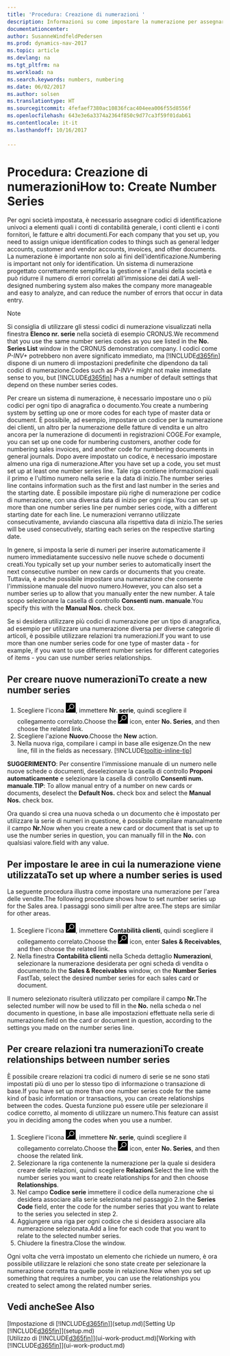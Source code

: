 ```yaml
---
title: 'Procedura: Creazione di numerazioni '
description: Informazioni su come impostare la numerazione per assegnare codici di identificazione univoci a conti e documenti in Dynamics NAV.
documentationcenter: 
author: SusanneWindfeldPedersen
ms.prod: dynamics-nav-2017
ms.topic: article
ms.devlang: na
ms.tgt_pltfrm: na
ms.workload: na
ms.search.keywords: numbers, numbering
ms.date: 06/02/2017
ms.author: solsen
ms.translationtype: HT
ms.sourcegitcommit: 4fefaef7380ac10836fcac404eea006f55d8556f
ms.openlocfilehash: 643e3e6a3374a2364f850c9d77ca3f59f01dab61
ms.contentlocale: it-it
ms.lasthandoff: 10/16/2017

---
```

# <a name="how-to-create-number-series"></a><span data-ttu-id="e784d-103">Procedura: Creazione di numerazioni</span><span class="sxs-lookup"><span data-stu-id="e784d-103">How to: Create Number Series</span></span>
<span data-ttu-id="e784d-104">Per ogni società impostata, è necessario assegnare codici di identificazione univoci a elementi quali i conti di contabilità generale, i conti clienti e i conti fornitori, le fatture e altri documenti.</span><span class="sxs-lookup"><span data-stu-id="e784d-104">For each company that you set up, you need to assign unique identification codes to things such as general ledger accounts, customer and vendor accounts, invoices, and other documents.</span></span> <span data-ttu-id="e784d-105">La numerazione è importante non solo ai fini dell'identificazione.</span><span class="sxs-lookup"><span data-stu-id="e784d-105">Numbering is important not only for identification.</span></span> <span data-ttu-id="e784d-106">Un sistema di numerazione progettato correttamente semplifica la gestione e l'analisi della società e può ridurre il numero di errori correlati all'immissione dei dati.</span><span class="sxs-lookup"><span data-stu-id="e784d-106">A well-designed numbering system also makes the company more manageable and easy to analyze, and can reduce the number of errors that occur in data entry.</span></span>

> [!NOTE]  
>   <span data-ttu-id="e784d-107">Si consiglia di utilizzare gli stessi codici di numerazione visualizzati nella finestra **Elenco nr. serie** nella società di esempio CRONUS.</span><span class="sxs-lookup"><span data-stu-id="e784d-107">We recommend that you use the same number series codes as you see listed in the **No. Series List** window in the CRONUS demonstration company.</span></span> <span data-ttu-id="e784d-108">I codici come *P-INV+* potrebbero non avere significato immediato, ma [!INCLUDE[d365fin](includes/d365fin_md.md)] dispone di un numero di impostazioni predefinite che dipendono da tali codici di numerazione.</span><span class="sxs-lookup"><span data-stu-id="e784d-108">Codes such as *P-INV+* might not make immediate sense to you, but [!INCLUDE[d365fin](includes/d365fin_md.md)] has a number of default settings that depend on these number series codes.</span></span>

<span data-ttu-id="e784d-109">Per creare un sistema di numerazione, è necessario impostare uno o più codici per ogni tipo di anagrafica o documento.</span><span class="sxs-lookup"><span data-stu-id="e784d-109">You create a numbering system by setting up one or more codes for each type of master data or document.</span></span> <span data-ttu-id="e784d-110">È possibile, ad esempio, impostare un codice per la numerazione dei clienti, un altro per la numerazione delle fatture di vendita e un altro ancora per la numerazione di documenti in registrazioni COGE.</span><span class="sxs-lookup"><span data-stu-id="e784d-110">For example, you can set up one code for numbering customers, another code for numbering sales invoices, and another code for numbering documents in general journals.</span></span> <span data-ttu-id="e784d-111">Dopo avere impostato un codice, è necessario impostare almeno una riga di numerazione.</span><span class="sxs-lookup"><span data-stu-id="e784d-111">After you have set up a code, you set must set up at least one number series line.</span></span> <span data-ttu-id="e784d-112">Tale riga contiene informazioni quali il primo e l'ultimo numero nella serie e la data di inizio.</span><span class="sxs-lookup"><span data-stu-id="e784d-112">The number series line contains information such as the first and last number in the series and the starting date.</span></span> <span data-ttu-id="e784d-113">È possibile impostare più righe di numerazione per codice di numerazione, con una diversa data di inizio per ogni riga.</span><span class="sxs-lookup"><span data-stu-id="e784d-113">You can set up more than one number series line per number series code, with a different starting date for each line.</span></span> <span data-ttu-id="e784d-114">Le numerazioni verranno utilizzate consecutivamente, avviando ciascuna alla rispettiva data di inizio.</span><span class="sxs-lookup"><span data-stu-id="e784d-114">The series will be used consecutively, starting each series on the respective starting date.</span></span>

<span data-ttu-id="e784d-115">In genere, si imposta la serie di numeri per inserire automaticamente il numero immediatamente successivo nelle nuove schede o documenti creati.</span><span class="sxs-lookup"><span data-stu-id="e784d-115">You typically set up your number series to automatically insert the next consecutive number on new cards or documents that you create.</span></span> <span data-ttu-id="e784d-116">Tuttavia, è anche possibile impostare una numerazione che consente l'immissione manuale del nuovo numero.</span><span class="sxs-lookup"><span data-stu-id="e784d-116">However, you can also set a number series up to allow that you manually enter the new number.</span></span> <span data-ttu-id="e784d-117">A tale scopo selezionare la casella di controllo **Consenti num. manuale**.</span><span class="sxs-lookup"><span data-stu-id="e784d-117">You specify this with the **Manual Nos.** check box.</span></span>

<span data-ttu-id="e784d-118">Se si desidera utilizzare più codici di numerazione per un tipo di anagrafica, ad esempio per utilizzare una numerazione diversa per diverse categorie di articoli, è possibile utilizzare relazioni tra numerazioni.</span><span class="sxs-lookup"><span data-stu-id="e784d-118">If you want to use more than one number series code for one type of master data - for example, if you want to use different number series for different categories of items - you can use number series relationships.</span></span>

## <a name="to-create-a-new-number-series"></a><span data-ttu-id="e784d-119">Per creare nuove numerazioni</span><span class="sxs-lookup"><span data-stu-id="e784d-119">To create a new number series</span></span>
1. <span data-ttu-id="e784d-120">Scegliere l'icona ![Cerca pagina o report](media/ui-search/search_small.png "icona Cerca pagina o report"), immettere **Nr. serie**, quindi scegliere il collegamento correlato.</span><span class="sxs-lookup"><span data-stu-id="e784d-120">Choose the ![Search for Page or Report](media/ui-search/search_small.png "Search for Page or Report icon") icon, enter **No. Series**, and then choose the related link.</span></span>
2. <span data-ttu-id="e784d-121">Scegliere l'azione **Nuovo**.</span><span class="sxs-lookup"><span data-stu-id="e784d-121">Choose the **New** action.</span></span>
3. <span data-ttu-id="e784d-122">Nella nuova riga, compilare i campi in base alle esigenze.</span><span class="sxs-lookup"><span data-stu-id="e784d-122">On the new line, fill in the fields as necessary.</span></span> [!INCLUDE[tooltip-inline-tip](includes/tooltip-inline-tip_md.md)]

<span data-ttu-id="e784d-123">**SUGGERIMENTO**: Per consentire l'immissione manuale di un numero nelle nuove schede o documenti, deselezionare la casella di controllo **Proponi automaticamente** e selezionare la casella di controllo **Consenti num. manuale**.</span><span class="sxs-lookup"><span data-stu-id="e784d-123">**TIP**: To allow manual entry of a number on new cards or documents, deselect the **Default Nos.** check box and select the **Manual Nos.** check box.</span></span>

<span data-ttu-id="e784d-124">Ora quando si crea una nuova scheda o un documento che è impostato per utilizzare la serie di numeri in questione, è possibile compilare manualmente il campo **Nr.**</span><span class="sxs-lookup"><span data-stu-id="e784d-124">Now when you create a new card or document that is set up to use the number series in question, you can manually fill in the **No.**</span></span> <span data-ttu-id="e784d-125">con qualsiasi valore.</span><span class="sxs-lookup"><span data-stu-id="e784d-125">field with any value.</span></span>  

## <a name="to-set-up-where-a-number-series-is-used"></a><span data-ttu-id="e784d-126">Per impostare le aree in cui la numerazione viene utilizzata</span><span class="sxs-lookup"><span data-stu-id="e784d-126">To set up where a number series is used</span></span>
<span data-ttu-id="e784d-127">La seguente procedura illustra come impostare una numerazione per l'area delle vendite.</span><span class="sxs-lookup"><span data-stu-id="e784d-127">The following procedure shows how to set number series up for the Sales area.</span></span> <span data-ttu-id="e784d-128">I passaggi sono simili per altre aree.</span><span class="sxs-lookup"><span data-stu-id="e784d-128">The steps are similar for other areas.</span></span>
1. <span data-ttu-id="e784d-129">Scegliere l'icona ![Cerca pagina o report](media/ui-search/search_small.png "icona Cerca pagina o report"), immettere **Contabilità clienti**, quindi scegliere il collegamento correlato.</span><span class="sxs-lookup"><span data-stu-id="e784d-129">Choose the ![Search for Page or Report](media/ui-search/search_small.png "Search for Page or Report icon") icon, enter **Sales & Receivables**, and then choose the related link.</span></span>
2. <span data-ttu-id="e784d-130">Nella finestra **Contabilità clienti** nella Scheda dettaglio **Numerazioni**, selezionare la numerazione desiderata per ogni scheda di vendita o documento.</span><span class="sxs-lookup"><span data-stu-id="e784d-130">In the **Sales & Receivables** window, on the **Number Series** FastTab, select the desired number series for each sales card or document.</span></span>

<span data-ttu-id="e784d-131">Il numero selezionato risulterà utilizzato per compilare il campo **Nr.**</span><span class="sxs-lookup"><span data-stu-id="e784d-131">The selected number will now be used to fill in the **No.**</span></span> <span data-ttu-id="e784d-132">nella scheda o nel documento in questione, in base alle impostazioni effettuate nella serie di numerazione.</span><span class="sxs-lookup"><span data-stu-id="e784d-132">field on the card or document in question, according to the settings you made on the number series line.</span></span>

## <a name="to-create-relationships-between-number-series"></a><span data-ttu-id="e784d-133">Per creare relazioni tra numerazioni</span><span class="sxs-lookup"><span data-stu-id="e784d-133">To create relationships between number series</span></span>
<span data-ttu-id="e784d-134">È possibile creare relazioni tra codici di numero di serie se ne sono stati impostati più di uno per lo stesso tipo di informazione o transazione di base.</span><span class="sxs-lookup"><span data-stu-id="e784d-134">If you have set up more than one number series code for the same kind of basic information or transactions, you can create relationships between the codes.</span></span> <span data-ttu-id="e784d-135">Questa funzione può essere utile per selezionare il codice corretto, al momento di utilizzare un numero.</span><span class="sxs-lookup"><span data-stu-id="e784d-135">This feature can assist you in deciding among the codes when you use a number.</span></span>

1. <span data-ttu-id="e784d-136">Scegliere l'icona ![Cerca pagina o report](media/ui-search/search_small.png "icona Cerca pagina o report"), immettere **Nr. serie**, quindi scegliere il collegamento correlato.</span><span class="sxs-lookup"><span data-stu-id="e784d-136">Choose the ![Search for Page or Report](media/ui-search/search_small.png "Search for Page or Report icon") icon, enter **No. Series**, and then choose the related link.</span></span>
2. <span data-ttu-id="e784d-137">Selezionare la riga contenente la numerazione per la quale si desidera creare delle relazioni, quindi scegliere **Relazioni**.</span><span class="sxs-lookup"><span data-stu-id="e784d-137">Select the line with the number series you want to create relationships for and then choose **Relationships**.</span></span>
3. <span data-ttu-id="e784d-138">Nel campo **Codice serie** immettere il codice della numerazione che si desidera associare alla serie selezionata nel passaggio 2.</span><span class="sxs-lookup"><span data-stu-id="e784d-138">In the **Series Code** field, enter the code for the number series that you want to relate to the series you selected in step 2.</span></span>
4. <span data-ttu-id="e784d-139">Aggiungere una riga per ogni codice che si desidera associare alla numerazione selezionata.</span><span class="sxs-lookup"><span data-stu-id="e784d-139">Add a line for each code that you want to relate to the selected number series.</span></span>
5. <span data-ttu-id="e784d-140">Chiudere la finestra.</span><span class="sxs-lookup"><span data-stu-id="e784d-140">Close the window.</span></span>

<span data-ttu-id="e784d-141">Ogni volta che verrà impostato un elemento che richiede un numero, è ora possibile utilizzare le relazioni che sono state create per selezionare la numerazione corretta tra quelle poste in relazione.</span><span class="sxs-lookup"><span data-stu-id="e784d-141">Now when you set up something that requires a number, you can use the relationships you created to select among the related number series.</span></span>

## <a name="see-also"></a><span data-ttu-id="e784d-142">Vedi anche</span><span class="sxs-lookup"><span data-stu-id="e784d-142">See Also</span></span>
<span data-ttu-id="e784d-143">[Impostazione di [!INCLUDE[d365fin](includes/d365fin_md.md)]](setup.md)</span><span class="sxs-lookup"><span data-stu-id="e784d-143">[Setting Up [!INCLUDE[d365fin](includes/d365fin_md.md)]](setup.md)</span></span>  
<span data-ttu-id="e784d-144">[Utilizzo di [!INCLUDE[d365fin](includes/d365fin_md.md)]](ui-work-product.md)</span><span class="sxs-lookup"><span data-stu-id="e784d-144">[Working with [!INCLUDE[d365fin](includes/d365fin_md.md)]](ui-work-product.md)</span></span>  

